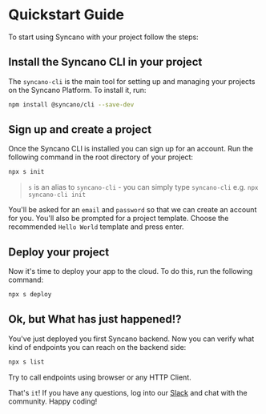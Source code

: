 # Quickstart Guide

To start using Syncano with your project follow the steps:

## Install the Syncano CLI in your project

The `syncano-cli` is the main tool for setting up and managing your projects on the Syncano Platform. To install it, run:

```sh
npm install @syncano/cli --save-dev
```

## Sign up and create a project
Once the Syncano CLI is installed you can sign up for an account. Run the following command in the root directory of your project:

```sh
npx s init
```

> `s` is an alias to `syncano-cli` - you can simply type `syncano-cli`
> e.g. `npx syncano-cli init`

You'll be asked for an `email` and `password` so that we can create an account for you.
You'll also be prompted for a project template. Choose the recommended `Hello World` template and press enter.

## Deploy your project

Now it's time to deploy your app to the cloud. To do this, run the following command:

```sh
npx s deploy
```

## Ok, but What has just happened!?

You've just deployed you first Syncano backend. Now you can verify what kind of endpoints you can reach on the backend side:

```sh
npx s list
```

Try to call endpoints using browser or any HTTP Client.

That's `it`! If you have any questions, log into our [Slack](https://syncano.io/#/slack-invite) and chat with the community. Happy coding!
